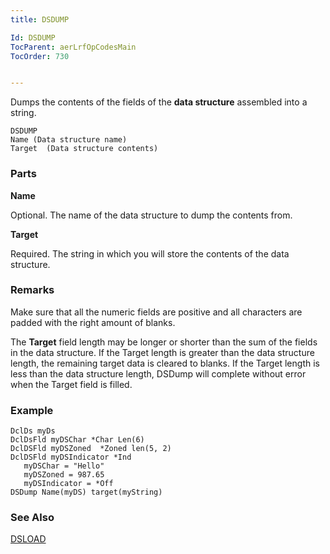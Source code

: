 ```yaml
---
title: DSDUMP

Id: DSDUMP
TocParent: aerLrfOpCodesMain
TocOrder: 730


---
```


Dumps the contents of the fields of the **data structure** assembled into a string. 

```
DSDUMP 
Name (Data structure name)
Target  (Data structure contents)
```

### Parts

**Name** 

Optional. The name of the data structure to dump the contents from.


**Target** 

Required. The string in which you will store the contents of the data structure.


### Remarks
Make sure that all the numeric fields are positive and all characters are padded with the right amount of blanks. 

The **Target** field length may be longer or shorter than the sum of the fields in the data structure. If the Target length is greater than the data structure length, the remaining target data is cleared to blanks. If the Target length is less than the data structure length, DSDump will complete without error when the Target field is filled. 

### Example

```
DclDs myDs
DclDsFld myDSChar *Char Len(6)
DclDSFld myDSZoned  *Zoned len(5, 2)
DclDSFld myDSIndicator *Ind
   myDSChar = "Hello"
   myDSZoned = 987.65
   myDSIndicator = *Off
DSDump Name(myDS) target(myString)
```

### See Also
[DSLOAD](DSLOAD.html) 
